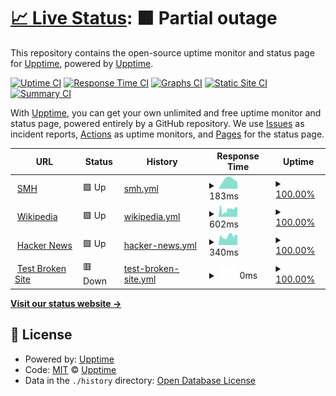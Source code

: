 # [📈 Live Status](https://demo.upptime.js.org): <!--live status--> **🟧 Partial outage**

This repository contains the open-source uptime monitor and status page for [Upptime](https://upptime.js.org), powered by [Upptime](https://github.com/upptime/upptime).

[![Uptime CI](https://github.com/dynamobob/monitor3/workflows/Uptime%20CI/badge.svg)](https://github.com/dynamobob/monitor3/actions?query=workflow%3A%22Uptime+CI%22)
[![Response Time CI](https://github.com/dynamobob/monitor3/workflows/Response%20Time%20CI/badge.svg)](https://github.com/dynamobob/monitor3/actions?query=workflow%3A%22Response+Time+CI%22)
[![Graphs CI](https://github.com/dynamobob/monitor3/workflows/Graphs%20CI/badge.svg)](https://github.com/dynamobob/monitor3/actions?query=workflow%3A%22Graphs+CI%22)
[![Static Site CI](https://github.com/dynamobob/monitor3/workflows/Static%20Site%20CI/badge.svg)](https://github.com/dynamobob/monitor3/actions?query=workflow%3A%22Static+Site+CI%22)
[![Summary CI](https://github.com/dynamobob/monitor3/workflows/Summary%20CI/badge.svg)](https://github.com/dynamobob/monitor3/actions?query=workflow%3A%22Summary+CI%22)

With [Upptime](https://upptime.js.org), you can get your own unlimited and free uptime monitor and status page, powered entirely by a GitHub repository. We use [Issues](https://github.com/upptime/upptime/issues) as incident reports, [Actions](https://github.com/dynamobob/monitor3/actions) as uptime monitors, and [Pages](https://demo.upptime.js.org) for the status page.

<!--start: status pages-->
<!-- This summary is generated by Upptime (https://github.com/upptime/upptime) -->
<!-- Do not edit this manually, your changes will be overwritten -->
<!-- prettier-ignore -->
| URL | Status | History | Response Time | Uptime |
| --- | ------ | ------- | ------------- | ------ |
| <img alt="" src="https://favicons.githubusercontent.com/www.smh.com.au" height="13"> [SMH](https://www.smh.com.au) | 🟩 Up | [smh.yml](https://github.com/dynamobob/monitor3/commits/HEAD/history/smh.yml) | <details><summary><img alt="Response time graph" src="./graphs/smh/response-time-week.png" height="20"> 183ms</summary><br><a href="https://dynamobob.github.io/monitor3/history/smh"><img alt="Response time 183" src="https://img.shields.io/endpoint?url=https%3A%2F%2Fraw.githubusercontent.com%2Fdynamobob%2Fmonitor3%2FHEAD%2Fapi%2Fsmh%2Fresponse-time.json"></a><br><a href="https://dynamobob.github.io/monitor3/history/smh"><img alt="24-hour response time 172" src="https://img.shields.io/endpoint?url=https%3A%2F%2Fraw.githubusercontent.com%2Fdynamobob%2Fmonitor3%2FHEAD%2Fapi%2Fsmh%2Fresponse-time-day.json"></a><br><a href="https://dynamobob.github.io/monitor3/history/smh"><img alt="7-day response time 183" src="https://img.shields.io/endpoint?url=https%3A%2F%2Fraw.githubusercontent.com%2Fdynamobob%2Fmonitor3%2FHEAD%2Fapi%2Fsmh%2Fresponse-time-week.json"></a><br><a href="https://dynamobob.github.io/monitor3/history/smh"><img alt="30-day response time 183" src="https://img.shields.io/endpoint?url=https%3A%2F%2Fraw.githubusercontent.com%2Fdynamobob%2Fmonitor3%2FHEAD%2Fapi%2Fsmh%2Fresponse-time-month.json"></a><br><a href="https://dynamobob.github.io/monitor3/history/smh"><img alt="1-year response time 183" src="https://img.shields.io/endpoint?url=https%3A%2F%2Fraw.githubusercontent.com%2Fdynamobob%2Fmonitor3%2FHEAD%2Fapi%2Fsmh%2Fresponse-time-year.json"></a></details> | <details><summary><a href="https://dynamobob.github.io/monitor3/history/smh">100.00%</a></summary><a href="https://dynamobob.github.io/monitor3/history/smh"><img alt="All-time uptime 100.00%" src="https://img.shields.io/endpoint?url=https%3A%2F%2Fraw.githubusercontent.com%2Fdynamobob%2Fmonitor3%2FHEAD%2Fapi%2Fsmh%2Fuptime.json"></a><br><a href="https://dynamobob.github.io/monitor3/history/smh"><img alt="24-hour uptime 100.00%" src="https://img.shields.io/endpoint?url=https%3A%2F%2Fraw.githubusercontent.com%2Fdynamobob%2Fmonitor3%2FHEAD%2Fapi%2Fsmh%2Fuptime-day.json"></a><br><a href="https://dynamobob.github.io/monitor3/history/smh"><img alt="7-day uptime 100.00%" src="https://img.shields.io/endpoint?url=https%3A%2F%2Fraw.githubusercontent.com%2Fdynamobob%2Fmonitor3%2FHEAD%2Fapi%2Fsmh%2Fuptime-week.json"></a><br><a href="https://dynamobob.github.io/monitor3/history/smh"><img alt="30-day uptime 100.00%" src="https://img.shields.io/endpoint?url=https%3A%2F%2Fraw.githubusercontent.com%2Fdynamobob%2Fmonitor3%2FHEAD%2Fapi%2Fsmh%2Fuptime-month.json"></a><br><a href="https://dynamobob.github.io/monitor3/history/smh"><img alt="1-year uptime 100.00%" src="https://img.shields.io/endpoint?url=https%3A%2F%2Fraw.githubusercontent.com%2Fdynamobob%2Fmonitor3%2FHEAD%2Fapi%2Fsmh%2Fuptime-year.json"></a></details>
| <img alt="" src="https://favicons.githubusercontent.com/en.wikipedia.org" height="13"> [Wikipedia](https://en.wikipedia.org) | 🟩 Up | [wikipedia.yml](https://github.com/dynamobob/monitor3/commits/HEAD/history/wikipedia.yml) | <details><summary><img alt="Response time graph" src="./graphs/wikipedia/response-time-week.png" height="20"> 602ms</summary><br><a href="https://dynamobob.github.io/monitor3/history/wikipedia"><img alt="Response time 602" src="https://img.shields.io/endpoint?url=https%3A%2F%2Fraw.githubusercontent.com%2Fdynamobob%2Fmonitor3%2FHEAD%2Fapi%2Fwikipedia%2Fresponse-time.json"></a><br><a href="https://dynamobob.github.io/monitor3/history/wikipedia"><img alt="24-hour response time 4884" src="https://img.shields.io/endpoint?url=https%3A%2F%2Fraw.githubusercontent.com%2Fdynamobob%2Fmonitor3%2FHEAD%2Fapi%2Fwikipedia%2Fresponse-time-day.json"></a><br><a href="https://dynamobob.github.io/monitor3/history/wikipedia"><img alt="7-day response time 602" src="https://img.shields.io/endpoint?url=https%3A%2F%2Fraw.githubusercontent.com%2Fdynamobob%2Fmonitor3%2FHEAD%2Fapi%2Fwikipedia%2Fresponse-time-week.json"></a><br><a href="https://dynamobob.github.io/monitor3/history/wikipedia"><img alt="30-day response time 602" src="https://img.shields.io/endpoint?url=https%3A%2F%2Fraw.githubusercontent.com%2Fdynamobob%2Fmonitor3%2FHEAD%2Fapi%2Fwikipedia%2Fresponse-time-month.json"></a><br><a href="https://dynamobob.github.io/monitor3/history/wikipedia"><img alt="1-year response time 602" src="https://img.shields.io/endpoint?url=https%3A%2F%2Fraw.githubusercontent.com%2Fdynamobob%2Fmonitor3%2FHEAD%2Fapi%2Fwikipedia%2Fresponse-time-year.json"></a></details> | <details><summary><a href="https://dynamobob.github.io/monitor3/history/wikipedia">100.00%</a></summary><a href="https://dynamobob.github.io/monitor3/history/wikipedia"><img alt="All-time uptime 100.00%" src="https://img.shields.io/endpoint?url=https%3A%2F%2Fraw.githubusercontent.com%2Fdynamobob%2Fmonitor3%2FHEAD%2Fapi%2Fwikipedia%2Fuptime.json"></a><br><a href="https://dynamobob.github.io/monitor3/history/wikipedia"><img alt="24-hour uptime 100.00%" src="https://img.shields.io/endpoint?url=https%3A%2F%2Fraw.githubusercontent.com%2Fdynamobob%2Fmonitor3%2FHEAD%2Fapi%2Fwikipedia%2Fuptime-day.json"></a><br><a href="https://dynamobob.github.io/monitor3/history/wikipedia"><img alt="7-day uptime 100.00%" src="https://img.shields.io/endpoint?url=https%3A%2F%2Fraw.githubusercontent.com%2Fdynamobob%2Fmonitor3%2FHEAD%2Fapi%2Fwikipedia%2Fuptime-week.json"></a><br><a href="https://dynamobob.github.io/monitor3/history/wikipedia"><img alt="30-day uptime 100.00%" src="https://img.shields.io/endpoint?url=https%3A%2F%2Fraw.githubusercontent.com%2Fdynamobob%2Fmonitor3%2FHEAD%2Fapi%2Fwikipedia%2Fuptime-month.json"></a><br><a href="https://dynamobob.github.io/monitor3/history/wikipedia"><img alt="1-year uptime 100.00%" src="https://img.shields.io/endpoint?url=https%3A%2F%2Fraw.githubusercontent.com%2Fdynamobob%2Fmonitor3%2FHEAD%2Fapi%2Fwikipedia%2Fuptime-year.json"></a></details>
| <img alt="" src="https://favicons.githubusercontent.com/news.ycombinator.com" height="13"> [Hacker News](https://news.ycombinator.com) | 🟩 Up | [hacker-news.yml](https://github.com/dynamobob/monitor3/commits/HEAD/history/hacker-news.yml) | <details><summary><img alt="Response time graph" src="./graphs/hacker-news/response-time-week.png" height="20"> 340ms</summary><br><a href="https://dynamobob.github.io/monitor3/history/hacker-news"><img alt="Response time 340" src="https://img.shields.io/endpoint?url=https%3A%2F%2Fraw.githubusercontent.com%2Fdynamobob%2Fmonitor3%2FHEAD%2Fapi%2Fhacker-news%2Fresponse-time.json"></a><br><a href="https://dynamobob.github.io/monitor3/history/hacker-news"><img alt="24-hour response time 227" src="https://img.shields.io/endpoint?url=https%3A%2F%2Fraw.githubusercontent.com%2Fdynamobob%2Fmonitor3%2FHEAD%2Fapi%2Fhacker-news%2Fresponse-time-day.json"></a><br><a href="https://dynamobob.github.io/monitor3/history/hacker-news"><img alt="7-day response time 340" src="https://img.shields.io/endpoint?url=https%3A%2F%2Fraw.githubusercontent.com%2Fdynamobob%2Fmonitor3%2FHEAD%2Fapi%2Fhacker-news%2Fresponse-time-week.json"></a><br><a href="https://dynamobob.github.io/monitor3/history/hacker-news"><img alt="30-day response time 340" src="https://img.shields.io/endpoint?url=https%3A%2F%2Fraw.githubusercontent.com%2Fdynamobob%2Fmonitor3%2FHEAD%2Fapi%2Fhacker-news%2Fresponse-time-month.json"></a><br><a href="https://dynamobob.github.io/monitor3/history/hacker-news"><img alt="1-year response time 340" src="https://img.shields.io/endpoint?url=https%3A%2F%2Fraw.githubusercontent.com%2Fdynamobob%2Fmonitor3%2FHEAD%2Fapi%2Fhacker-news%2Fresponse-time-year.json"></a></details> | <details><summary><a href="https://dynamobob.github.io/monitor3/history/hacker-news">100.00%</a></summary><a href="https://dynamobob.github.io/monitor3/history/hacker-news"><img alt="All-time uptime 100.00%" src="https://img.shields.io/endpoint?url=https%3A%2F%2Fraw.githubusercontent.com%2Fdynamobob%2Fmonitor3%2FHEAD%2Fapi%2Fhacker-news%2Fuptime.json"></a><br><a href="https://dynamobob.github.io/monitor3/history/hacker-news"><img alt="24-hour uptime 100.00%" src="https://img.shields.io/endpoint?url=https%3A%2F%2Fraw.githubusercontent.com%2Fdynamobob%2Fmonitor3%2FHEAD%2Fapi%2Fhacker-news%2Fuptime-day.json"></a><br><a href="https://dynamobob.github.io/monitor3/history/hacker-news"><img alt="7-day uptime 100.00%" src="https://img.shields.io/endpoint?url=https%3A%2F%2Fraw.githubusercontent.com%2Fdynamobob%2Fmonitor3%2FHEAD%2Fapi%2Fhacker-news%2Fuptime-week.json"></a><br><a href="https://dynamobob.github.io/monitor3/history/hacker-news"><img alt="30-day uptime 100.00%" src="https://img.shields.io/endpoint?url=https%3A%2F%2Fraw.githubusercontent.com%2Fdynamobob%2Fmonitor3%2FHEAD%2Fapi%2Fhacker-news%2Fuptime-month.json"></a><br><a href="https://dynamobob.github.io/monitor3/history/hacker-news"><img alt="1-year uptime 100.00%" src="https://img.shields.io/endpoint?url=https%3A%2F%2Fraw.githubusercontent.com%2Fdynamobob%2Fmonitor3%2FHEAD%2Fapi%2Fhacker-news%2Fuptime-year.json"></a></details>
| <img alt="" src="https://favicons.githubusercontent.com/thissitedoesnotexist.koj.co" height="13"> [Test Broken Site](https://thissitedoesnotexist.koj.co) | 🟥 Down | [test-broken-site.yml](https://github.com/dynamobob/monitor3/commits/HEAD/history/test-broken-site.yml) | <details><summary><img alt="Response time graph" src="./graphs/test-broken-site/response-time-week.png" height="20"> 0ms</summary><br><a href="https://dynamobob.github.io/monitor3/history/test-broken-site"><img alt="Response time 0" src="https://img.shields.io/endpoint?url=https%3A%2F%2Fraw.githubusercontent.com%2Fdynamobob%2Fmonitor3%2FHEAD%2Fapi%2Ftest-broken-site%2Fresponse-time.json"></a><br><a href="https://dynamobob.github.io/monitor3/history/test-broken-site"><img alt="24-hour response time 0" src="https://img.shields.io/endpoint?url=https%3A%2F%2Fraw.githubusercontent.com%2Fdynamobob%2Fmonitor3%2FHEAD%2Fapi%2Ftest-broken-site%2Fresponse-time-day.json"></a><br><a href="https://dynamobob.github.io/monitor3/history/test-broken-site"><img alt="7-day response time 0" src="https://img.shields.io/endpoint?url=https%3A%2F%2Fraw.githubusercontent.com%2Fdynamobob%2Fmonitor3%2FHEAD%2Fapi%2Ftest-broken-site%2Fresponse-time-week.json"></a><br><a href="https://dynamobob.github.io/monitor3/history/test-broken-site"><img alt="30-day response time 0" src="https://img.shields.io/endpoint?url=https%3A%2F%2Fraw.githubusercontent.com%2Fdynamobob%2Fmonitor3%2FHEAD%2Fapi%2Ftest-broken-site%2Fresponse-time-month.json"></a><br><a href="https://dynamobob.github.io/monitor3/history/test-broken-site"><img alt="1-year response time 0" src="https://img.shields.io/endpoint?url=https%3A%2F%2Fraw.githubusercontent.com%2Fdynamobob%2Fmonitor3%2FHEAD%2Fapi%2Ftest-broken-site%2Fresponse-time-year.json"></a></details> | <details><summary><a href="https://dynamobob.github.io/monitor3/history/test-broken-site">100.00%</a></summary><a href="https://dynamobob.github.io/monitor3/history/test-broken-site"><img alt="All-time uptime 100.00%" src="https://img.shields.io/endpoint?url=https%3A%2F%2Fraw.githubusercontent.com%2Fdynamobob%2Fmonitor3%2FHEAD%2Fapi%2Ftest-broken-site%2Fuptime.json"></a><br><a href="https://dynamobob.github.io/monitor3/history/test-broken-site"><img alt="24-hour uptime 100.00%" src="https://img.shields.io/endpoint?url=https%3A%2F%2Fraw.githubusercontent.com%2Fdynamobob%2Fmonitor3%2FHEAD%2Fapi%2Ftest-broken-site%2Fuptime-day.json"></a><br><a href="https://dynamobob.github.io/monitor3/history/test-broken-site"><img alt="7-day uptime 100.00%" src="https://img.shields.io/endpoint?url=https%3A%2F%2Fraw.githubusercontent.com%2Fdynamobob%2Fmonitor3%2FHEAD%2Fapi%2Ftest-broken-site%2Fuptime-week.json"></a><br><a href="https://dynamobob.github.io/monitor3/history/test-broken-site"><img alt="30-day uptime 100.00%" src="https://img.shields.io/endpoint?url=https%3A%2F%2Fraw.githubusercontent.com%2Fdynamobob%2Fmonitor3%2FHEAD%2Fapi%2Ftest-broken-site%2Fuptime-month.json"></a><br><a href="https://dynamobob.github.io/monitor3/history/test-broken-site"><img alt="1-year uptime 100.00%" src="https://img.shields.io/endpoint?url=https%3A%2F%2Fraw.githubusercontent.com%2Fdynamobob%2Fmonitor3%2FHEAD%2Fapi%2Ftest-broken-site%2Fuptime-year.json"></a></details>

<!--end: status pages-->

[**Visit our status website →**](https://demo.upptime.js.org)

## 📄 License

- Powered by: [Upptime](https://github.com/upptime/upptime)
- Code: [MIT](./LICENSE) © [Upptime](https://upptime.js.org)
- Data in the `./history` directory: [Open Database License](https://opendatacommons.org/licenses/odbl/1-0/)
